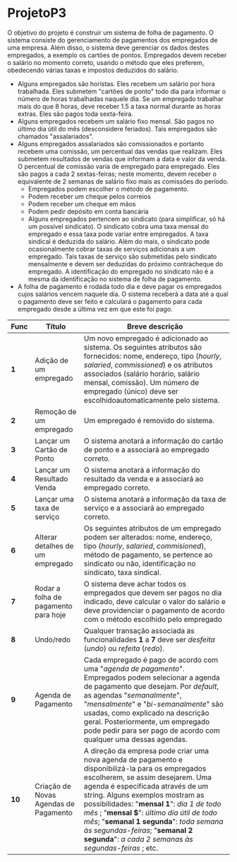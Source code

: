 # ProjetoP3

O objetivo do projeto é construir um sistema de folha de pagamento. O sistema consiste do
gerenciamento de pagamentos dos empregados de uma empresa. Além disso, o sistema deve
gerenciar os dados destes empregados, a exemplo os cartões de pontos. Empregados devem receber
o salário no momento correto, usando o método que eles preferem, obedecendo várias taxas e
impostos deduzidos do salário.

- Alguns empregados são horistas. Eles recebem um salário por hora trabalhada. Eles
  submetem "cartões de ponto" todo dia para informar o número de horas trabalhadas naquele
  dia. Se um empregado trabalhar mais do que 8 horas, deve receber 1.5 a taxa normal
  durante as horas extras. Eles são pagos toda sexta-feira.
- Alguns empregados recebem um salário fixo mensal. São pagos no último dia útil do mês
  (desconsidere feriados). Tais empregados são chamados "assalariados".
- Alguns empregados assalariados são comissionados e portanto recebem uma comissão, um
  percentual das vendas que realizam. Eles submetem resultados de vendas que informam a
  data e valor da venda. O percentual de comissão varia de empregado para empregado. Eles
  são pagos a cada 2 sextas-feiras; neste momento, devem receber o equivalente de 2 semanas
  de salário fixo mais as comissões do período.
  - Empregados podem escolher o método de pagamento.
  - Podem receber um cheque pelos correios
  - Podem receber um cheque em mãos
  - Podem pedir depósito em conta bancária
  - Alguns empregados pertencem ao sindicato (para simplificar, só há um possível sindicato).
    O sindicato cobra uma taxa mensal do empregado e essa taxa pode variar entre
    empregados. A taxa sindical é deduzida do salário. Além do mais, o sindicato pode
    ocasionalmente cobrar taxas de serviços adicionais a um empregado. Tais taxas de serviço
    são submetidas pelo sindicato mensalmente e devem ser deduzidas do próximo
    contracheque do empregado. A identificação do empregado no sindicato não é a mesma da
    identificação no sistema de folha de pagamento.
- A folha de pagamento é rodada todo dia e deve pagar os empregados cujos salários vencem
  naquele dia. O sistema receberá a data até a qual o pagamento deve ser feito e calculará o
  pagamento para cada empregado desde a última vez em que este foi pago.

| Func   | Título                                | Breve descrição                                                                                                                                                                                                                                                                                                                                                                                                                                     |
| ------ | ------------------------------------- | --------------------------------------------------------------------------------------------------------------------------------------------------------------------------------------------------------------------------------------------------------------------------------------------------------------------------------------------------------------------------------------------------------------------------------------------------- |
| **1**  | Adição de um empregado                | Um novo empregado é adicionado ao sistema. Os seguintes atributos são fornecidos: nome, endereço, tipo (_hourly_, _salaried_, _commissioned_) e os atributos associados (salário horário, salário mensal, comissão). Um número de empregado (único) deve ser escolhidoautomaticamente pelo sistema.                                                                                                                                                 |
| **2**  | Remoção de um empregado               | Um empregado é removido do sistema.                                                                                                                                                                                                                                                                                                                                                                                                                 |
| **3**  | Lançar um Cartão de Ponto             | O sistema anotará a informação do cartão de ponto e a associará ao empregado correto.                                                                                                                                                                                                                                                                                                                                                               |
| **4**  | Lançar um Resultado Venda             | O sistema anotará a informação do resultado da venda e a associará ao empregado correto.                                                                                                                                                                                                                                                                                                                                                            |
| **5**  | Lançar uma taxa de serviço            | O sistema anotará a informação da taxa de serviço e a associará ao empregado correto.                                                                                                                                                                                                                                                                                                                                                               |
| **6**  | Alterar detalhes de um empregado      | Os seguintes atributos de um empregado podem ser alterados: nome, endereço, tipo (_hourly_, _salaried_, _commisioned_), método de pagamento, se pertence ao sindicato ou não, identificação no sindicato, taxa sindical.                                                                                                                                                                                                                            |
| **7**  | Rodar a folha de pagamento para hoje  | O sistema deve achar todos os empregados que devem ser pagos no dia indicado, deve calcular o valor do salário e deve providenciar o pagamento de acordo com o método escolhido pelo empregado                                                                                                                                                                                                                                                      |
| **8**  | Undo/redo                             | Qualquer transação associada as funcionalidades **1** a **7** deve ser _desfeita_ (_undo_) ou _refeita_ (_redo_).                                                                                                                                                                                                                                                                                                                                   |
| **9**  | Agenda de Pagamento                   | Cada empregado é pago de acordo com uma "_agenda de pagamento_". Empregados podem selecionar a agenda de pagamento que desejam. Por _default_, as agendas "_semanalmente_", "_mensalmente_" e "_bi-semanalmente_" são usadas, como explicado na descrição geral. Posteriormente, um empregado pode pedir para ser pago de acordo com qualquer uma dessas agendas.                                                                                   |
| **10** | Criação de Novas Agendas de Pagamento | A direção da empresa pode criar uma nova agenda de pagamento e disponibilizá-la para os empregados escolherem, se assim desejarem. Uma agenda é especificada através de um string. Alguns exemplos mostram as possibilidades: "**mensal 1**": _dia 1 de todo mês_ ; "**mensal $**": _último dia útil de todo mês_; "**semanal 1 segunda**": _toda semana às segundas-feiras_; "**semanal 2 segunda**": _a cada 2 semanas às segundas-feiras_ ; etc. |
